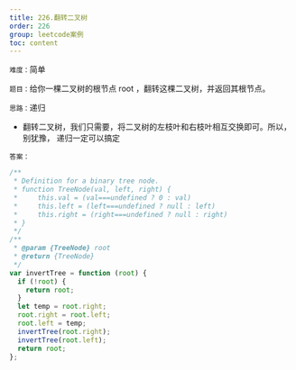 ```yaml
---
title: 226.翻转二叉树
order: 226
group: leetcode案例
toc: content
---
```


`难度：`简单

`题目：`给你一棵二叉树的根节点 root ，翻转这棵二叉树，并返回其根节点。

`思路：`递归

- 翻转二叉树，我们只需要，将二叉树的左枝叶和右枝叶相互交换即可。所以，别犹豫，
  递归一定可以搞定

`答案：`

```js
/**
 * Definition for a binary tree node.
 * function TreeNode(val, left, right) {
 *     this.val = (val===undefined ? 0 : val)
 *     this.left = (left===undefined ? null : left)
 *     this.right = (right===undefined ? null : right)
 * }
 */
/**
 * @param {TreeNode} root
 * @return {TreeNode}
 */
var invertTree = function (root) {
  if (!root) {
    return root;
  }
  let temp = root.right;
  root.right = root.left;
  root.left = temp;
  invertTree(root.right);
  invertTree(root.left);
  return root;
};
```

